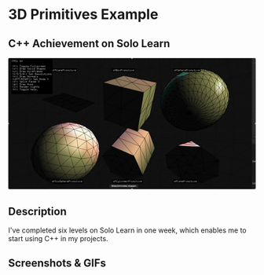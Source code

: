 # 3D Primitives Example

## C++ Achievement on Solo Learn ##

![GIF](openframeworks.gif)

## Description ##

I've completed six levels on Solo Learn in one week, which enables me to start using C++ in my projects. 

## Screenshots & GIFs ##
